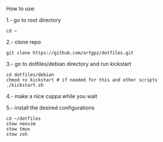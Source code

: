How to use:

1.- go to root directory

```
cd ~
```

2.- clone repo

```
git clone https://github.com/artgpz/dotfiles.git
```

3.- go to dotfiles/debian directory and run kickstart

```
cd dotfiles/debian
chmod +x kickstart # if needed for this and other scripts
./kickstart.sh
```

4.- make a nice cuppa while you wait

5.- install the desired configurations

```
cd ~/dotfiles
stow neovim
stow tmux
stow zsh
```
